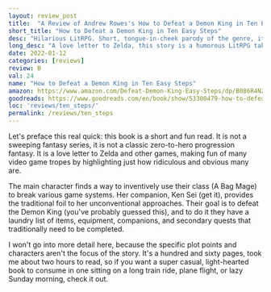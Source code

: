 ```yaml
---
layout: review_post
title:  "A Review of Andrew Rowes's How to Defeat a Demon King in Ten Easy Steps. Hilarious love letter to Zelda."
short_title: "How to Defeat a Demon King in Ten Easy Steps"
desc: "Hilarious LitRPG. Short, tongue-in-cheek parody of the genre, it's great fun."
long_desc: "A love letter to Zelda, this story is a humorous LitRPG take on if an actual video game story came to life."
date: 2022-01-12
categories: [reviews]
review: B
val: 24
name: "How to Defeat a Demon King in Ten Easy Steps"
amazon: https://www.amazon.com/Defeat-Demon-King-Easy-Steps/dp/B086R4N2YC
goodreads: https://www.goodreads.com/en/book/show/53300479-how-to-defeat-a-demon-king-in-ten-easy-steps
loc: 'reviews/ten_steps/'
permalink: /reviews/ten_steps
---
```



Let's preface this real quick: this book is a short and fun read. It is not a sweeping fantasy series, it is not a classic zero-to-hero progression fantasy. It is a love letter to Zelda and other games, making fun of many video game tropes by highlighting just how ridiculous and obvious many are.

The main character finds a way to inventively use their class (A Bag Mage) to break various game systems. Her companion, Ken Sei (get it), provides the traditional foil to her unconventional approaches. Their goal is to defeat the Demon King (you've probably guessed this), and to do it they have a laundry list of items, equipment, companions, and secondary quests that traditionally need to be completed.

I won't go into more detail here, because the specific plot points and characters aren't the focus of the story. It's a hundred and sixty pages, took me about two hours to read, so if you want a super casual, light-hearted book to consume in one sitting on a long train ride, plane flight, or lazy Sunday morning, check it out.